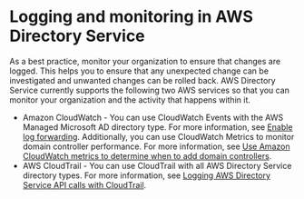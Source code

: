 # Logging and monitoring in AWS Directory Service<a name="incident-response"></a>

As a best practice, monitor your organization to ensure that changes are logged\. This helps you to ensure that any unexpected change can be investigated and unwanted changes can be rolled back\. AWS Directory Service currently supports the following two AWS services so that you can monitor your organization and the activity that happens within it\.
+ Amazon CloudWatch \- You can use CloudWatch Events with the AWS Managed Microsoft AD directory type\. For more information, see [Enable log forwarding](ms_ad_enable_log_forwarding.md)\. Additionally, you can use CloudWatch Metrics to monitor domain controller performance\. For more information, see [Use Amazon CloudWatch metrics to determine when to add domain controllers](ms_ad_deploy_additional_dcs.md#scaledcs)\. 
+ AWS CloudTrail \- You can use CloudTrail with all AWS Directory Service directory types\. For more information, see [Logging AWS Directory Service API calls with CloudTrail](https://docs.aws.amazon.com/directoryservice/latest/devguide/cloudtrail_logging.html)\. 